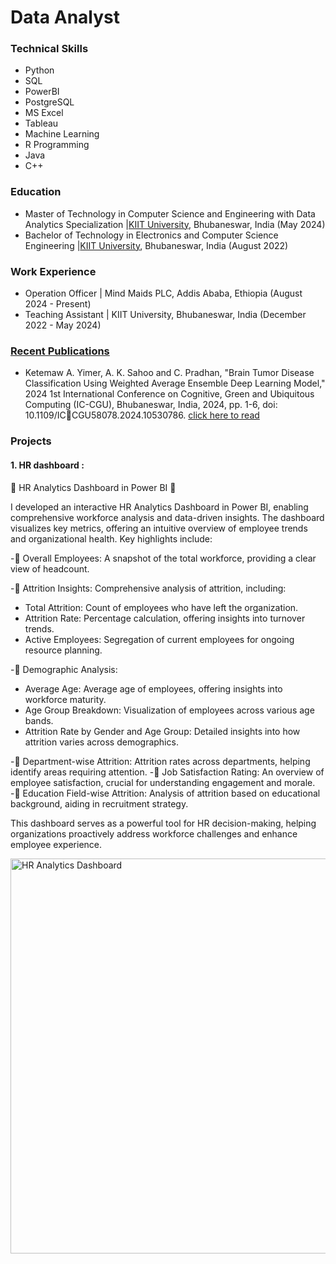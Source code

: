 # Data Analyst
### Technical Skills
  - Python
  - SQL
  - PowerBI
  - PostgreSQL
  - MS Excel
  - Tableau
  - Machine Learning
  - R Programming
  - Java
  - C++
  
  

### Education
- Master of Technology in Computer Science and Engineering with Data Analytics Specialization |[KIIT University](https://kiit.ac.in/), Bhubaneswar, India (May 2024)
- Bachelor of Technology in Electronics and Computer Science Engineering  |[KIIT University](https://kiit.ac.in/), Bhubaneswar, India (August 2022)

### Work Experience
- Operation Officer | Mind Maids PLC, Addis Ababa, Ethiopia (August 2024 - Present)
- Teaching Assistant | KIIT University, Bhubaneswar, India (December 2022 - May 2024) 

### [Recent Publications](https://scholar.google.com/citations?user=80_wM_IAAAAJ&hl=en)
- Ketemaw A. Yimer, A. K. Sahoo and C. Pradhan, "Brain Tumor Disease Classification Using Weighted Average Ensemble Deep Learning Model," 2024 1st International Conference on Cognitive, Green and Ubiquitous Computing (IC-CGU), Bhubaneswar, India, 2024, pp. 1-6, doi: 10.1109/ICCGU58078.2024.10530786. [click here to read](https://ieeexplore.ieee.org/abstract/document/10530786)


### Projects
#### 1. HR dashboard :

 🎯 HR Analytics Dashboard in Power BI 🎯

I developed an interactive HR Analytics Dashboard in Power BI, enabling comprehensive workforce analysis and data-driven insights. The dashboard visualizes key metrics, offering an intuitive overview of employee trends and organizational health. Key highlights include:

-🔹 Overall Employees: A snapshot of the total workforce, providing a clear view of headcount.

-🔹 Attrition Insights: Comprehensive analysis of attrition, including:
- Total Attrition: Count of employees who have left the organization.
- Attrition Rate: Percentage calculation, offering insights into turnover trends.
- Active Employees: Segregation of current employees for ongoing resource planning.

-🔹 Demographic Analysis:
 - Average Age: Average age of employees, offering insights into workforce maturity.
 - Age Group Breakdown: Visualization of employees across various age bands.
 - Attrition Rate by Gender and Age Group: Detailed insights into how attrition varies across demographics.
   
-🔹 Department-wise Attrition: Attrition rates across departments, helping identify areas requiring attention.
-🔹 Job Satisfaction Rating: An overview of employee satisfaction, crucial for understanding engagement and morale.
-🔹 Education Field-wise Attrition: Analysis of attrition based on educational background, aiding in recruitment strategy.

This dashboard serves as a powerful tool for HR decision-making, helping organizations proactively address workforce challenges and enhance employee experience.

 <img width="632" alt="HR Analytics Dashboard" src="https://github.com/user-attachments/assets/3b8f045f-8581-4dc1-9719-f0499ae0c77a">

